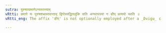 ```yaml
---
sutra: पुरुषात्प्रमाणेऽन्यतरस्याम्
vRtti: प्रमाणे यः पुरुषशब्दस्तदन्ताद् द्विगोस्तद्धितलुकि सति अन्यतरस्यां न ङीप् प्रत्ययो भवति ॥
vRtti_eng: The affix 'ङीप्' is not optionally employed after a _Dvigu_ compound, where the _Taddhita_ affix is elided, when the compound ends in the word '_purusha_', referring to measure.

---
```

